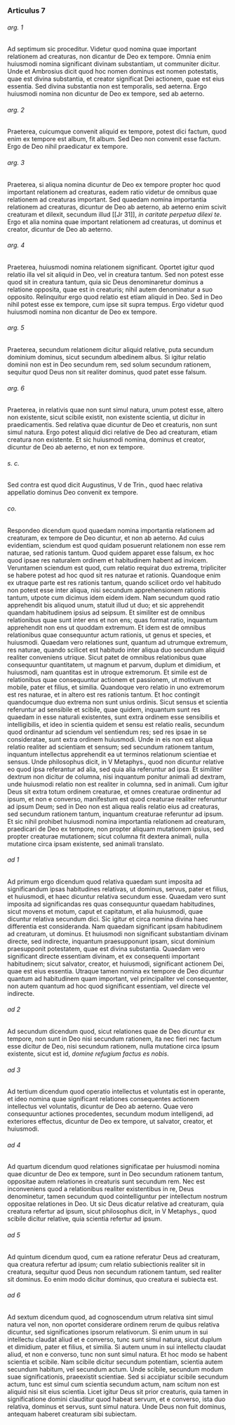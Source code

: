 ### Articulus 7

###### arg. 1
Ad septimum sic proceditur. Videtur quod nomina quae important relationem ad creaturas, non dicantur de Deo ex tempore. Omnia enim huiusmodi nomina significant divinam substantiam, ut communiter dicitur. Unde et Ambrosius dicit quod hoc nomen dominus est nomen potestatis, quae est divina substantia, et creator significat Dei actionem, quae est eius essentia. Sed divina substantia non est temporalis, sed aeterna. Ergo huiusmodi nomina non dicuntur de Deo ex tempore, sed ab aeterno.

###### arg. 2
Praeterea, cuicumque convenit aliquid ex tempore, potest dici factum, quod enim ex tempore est album, fit album. Sed Deo non convenit esse factum. Ergo de Deo nihil praedicatur ex tempore.

###### arg. 3
Praeterea, si aliqua nomina dicuntur de Deo ex tempore propter hoc quod important relationem ad creaturas, eadem ratio videtur de omnibus quae relationem ad creaturas important. Sed quaedam nomina importantia relationem ad creaturas, dicuntur de Deo ab aeterno, ab aeterno enim scivit creaturam et dilexit, secundum illud [[Jr 31]], *in caritate perpetua dilexi te*. Ergo et alia nomina quae important relationem ad creaturas, ut dominus et creator, dicuntur de Deo ab aeterno.

###### arg. 4
Praeterea, huiusmodi nomina relationem significant. Oportet igitur quod relatio illa vel sit aliquid in Deo, vel in creatura tantum. Sed non potest esse quod sit in creatura tantum, quia sic Deus denominaretur dominus a relatione opposita, quae est in creaturis; nihil autem denominatur a suo opposito. Relinquitur ergo quod relatio est etiam aliquid in Deo. Sed in Deo nihil potest esse ex tempore, cum ipse sit supra tempus. Ergo videtur quod huiusmodi nomina non dicantur de Deo ex tempore.

###### arg. 5
Praeterea, secundum relationem dicitur aliquid relative, puta secundum dominium dominus, sicut secundum albedinem albus. Si igitur relatio dominii non est in Deo secundum rem, sed solum secundum rationem, sequitur quod Deus non sit realiter dominus, quod patet esse falsum.

###### arg. 6
Praeterea, in relativis quae non sunt simul natura, unum potest esse, altero non existente, sicut scibile existit, non existente scientia, ut dicitur in praedicamentis. Sed relativa quae dicuntur de Deo et creaturis, non sunt simul natura. Ergo potest aliquid dici relative de Deo ad creaturam, etiam creatura non existente. Et sic huiusmodi nomina, dominus et creator, dicuntur de Deo ab aeterno, et non ex tempore.

###### s. c.
Sed contra est quod dicit Augustinus, V de Trin., quod haec relativa appellatio dominus Deo convenit ex tempore.

###### co.
Respondeo dicendum quod quaedam nomina importantia relationem ad creaturam, ex tempore de Deo dicuntur, et non ab aeterno. Ad cuius evidentiam, sciendum est quod quidam posuerunt relationem non esse rem naturae, sed rationis tantum. Quod quidem apparet esse falsum, ex hoc quod ipsae res naturalem ordinem et habitudinem habent ad invicem. Veruntamen sciendum est quod, cum relatio requirat duo extrema, tripliciter se habere potest ad hoc quod sit res naturae et rationis. Quandoque enim ex utraque parte est res rationis tantum, quando scilicet ordo vel habitudo non potest esse inter aliqua, nisi secundum apprehensionem rationis tantum, utpote cum dicimus idem eidem idem. Nam secundum quod ratio apprehendit bis aliquod unum, statuit illud ut duo; et sic apprehendit quandam habitudinem ipsius ad seipsum. Et similiter est de omnibus relationibus quae sunt inter ens et non ens; quas format ratio, inquantum apprehendit non ens ut quoddam extremum. Et idem est de omnibus relationibus quae consequuntur actum rationis, ut genus et species, et huiusmodi. Quaedam vero relationes sunt, quantum ad utrumque extremum, res naturae, quando scilicet est habitudo inter aliqua duo secundum aliquid realiter conveniens utrique. Sicut patet de omnibus relationibus quae consequuntur quantitatem, ut magnum et parvum, duplum et dimidium, et huiusmodi, nam quantitas est in utroque extremorum. Et simile est de relationibus quae consequuntur actionem et passionem, ut motivum et mobile, pater et filius, et similia. Quandoque vero relatio in uno extremorum est res naturae, et in altero est res rationis tantum. Et hoc contingit quandocumque duo extrema non sunt unius ordinis. Sicut sensus et scientia referuntur ad sensibile et scibile, quae quidem, inquantum sunt res quaedam in esse naturali existentes, sunt extra ordinem esse sensibilis et intelligibilis, et ideo in scientia quidem et sensu est relatio realis, secundum quod ordinantur ad sciendum vel sentiendum res; sed res ipsae in se consideratae, sunt extra ordinem huiusmodi. Unde in eis non est aliqua relatio realiter ad scientiam et sensum; sed secundum rationem tantum, inquantum intellectus apprehendit ea ut terminos relationum scientiae et sensus. Unde philosophus dicit, in V Metaphys., quod non dicuntur relative eo quod ipsa referantur ad alia, sed quia alia referuntur ad ipsa. Et similiter dextrum non dicitur de columna, nisi inquantum ponitur animali ad dextram, unde huiusmodi relatio non est realiter in columna, sed in animali. Cum igitur Deus sit extra totum ordinem creaturae, et omnes creaturae ordinentur ad ipsum, et non e converso, manifestum est quod creaturae realiter referuntur ad ipsum Deum; sed in Deo non est aliqua realis relatio eius ad creaturas, sed secundum rationem tantum, inquantum creaturae referuntur ad ipsum. Et sic nihil prohibet huiusmodi nomina importantia relationem ad creaturam, praedicari de Deo ex tempore, non propter aliquam mutationem ipsius, sed propter creaturae mutationem; sicut columna fit dextera animali, nulla mutatione circa ipsam existente, sed animali translato.

###### ad 1
Ad primum ergo dicendum quod relativa quaedam sunt imposita ad significandum ipsas habitudines relativas, ut dominus, servus, pater et filius, et huiusmodi, et haec dicuntur relativa secundum esse. Quaedam vero sunt imposita ad significandas res quas consequuntur quaedam habitudines, sicut movens et motum, caput et capitatum, et alia huiusmodi, quae dicuntur relativa secundum dici. Sic igitur et circa nomina divina haec differentia est consideranda. Nam quaedam significant ipsam habitudinem ad creaturam, ut dominus. Et huiusmodi non significant substantiam divinam directe, sed indirecte, inquantum praesupponunt ipsam, sicut dominium praesupponit potestatem, quae est divina substantia. Quaedam vero significant directe essentiam divinam, et ex consequenti important habitudinem; sicut salvator, creator, et huiusmodi, significant actionem Dei, quae est eius essentia. Utraque tamen nomina ex tempore de Deo dicuntur quantum ad habitudinem quam important, vel principaliter vel consequenter, non autem quantum ad hoc quod significant essentiam, vel directe vel indirecte.

###### ad 2
Ad secundum dicendum quod, sicut relationes quae de Deo dicuntur ex tempore, non sunt in Deo nisi secundum rationem, ita nec fieri nec factum esse dicitur de Deo, nisi secundum rationem, nulla mutatione circa ipsum existente, sicut est id, *domine refugium factus es nobis*.

###### ad 3
Ad tertium dicendum quod operatio intellectus et voluntatis est in operante, et ideo nomina quae significant relationes consequentes actionem intellectus vel voluntatis, dicuntur de Deo ab aeterno. Quae vero consequuntur actiones procedentes, secundum modum intelligendi, ad exteriores effectus, dicuntur de Deo ex tempore, ut salvator, creator, et huiusmodi.

###### ad 4
Ad quartum dicendum quod relationes significatae per huiusmodi nomina quae dicuntur de Deo ex tempore, sunt in Deo secundum rationem tantum, oppositae autem relationes in creaturis sunt secundum rem. Nec est inconveniens quod a relationibus realiter existentibus in re, Deus denominetur, tamen secundum quod cointelliguntur per intellectum nostrum oppositae relationes in Deo. Ut sic Deus dicatur relative ad creaturam, quia creatura refertur ad ipsum, sicut philosophus dicit, in V Metaphys., quod scibile dicitur relative, quia scientia refertur ad ipsum.

###### ad 5
Ad quintum dicendum quod, cum ea ratione referatur Deus ad creaturam, qua creatura refertur ad ipsum; cum relatio subiectionis realiter sit in creatura, sequitur quod Deus non secundum rationem tantum, sed realiter sit dominus. Eo enim modo dicitur dominus, quo creatura ei subiecta est.

###### ad 6
Ad sextum dicendum quod, ad cognoscendum utrum relativa sint simul natura vel non, non oportet considerare ordinem rerum de quibus relativa dicuntur, sed significationes ipsorum relativorum. Si enim unum in sui intellectu claudat aliud et e converso, tunc sunt simul natura, sicut duplum et dimidium, pater et filius, et similia. Si autem unum in sui intellectu claudat aliud, et non e converso, tunc non sunt simul natura. Et hoc modo se habent scientia et scibile. Nam scibile dicitur secundum potentiam, scientia autem secundum habitum, vel secundum actum. Unde scibile, secundum modum suae significationis, praeexistit scientiae. Sed si accipiatur scibile secundum actum, tunc est simul cum scientia secundum actum, nam scitum non est aliquid nisi sit eius scientia. Licet igitur Deus sit prior creaturis, quia tamen in significatione domini clauditur quod habeat servum, et e converso, ista duo relativa, dominus et servus, sunt simul natura. Unde Deus non fuit dominus, antequam haberet creaturam sibi subiectam.

